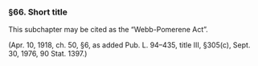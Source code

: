 ### §66. Short title ###

This subchapter may be cited as the “Webb-Pomerene Act”.

(Apr. 10, 1918, ch. 50, §6, as added Pub. L. 94–435, title III, §305(c), Sept. 30, 1976, 90 Stat. 1397.)